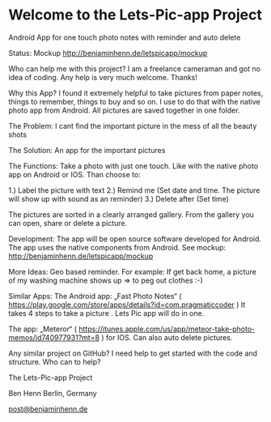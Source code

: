 Welcome to the Lets-Pic-app Project
============

Android App for one touch photo notes with reminder and auto delete

Status: Mockup
http://benjaminhenn.de/letspicapp/mockup

Who can help me with this project? I am a freelance cameraman and got no idea of coding. Any help is very much welcome. Thanks!

Why this App? I found it extremely helpful to take pictures from paper notes, things to remember, things to buy and so on. I use to do that with the native photo app from Android. All pictures are saved together in one folder.

The Problem: I cant find the important picture in the mess of all the beauty shots

The Solution: An app for the important pictures

The Functions: Take a photo with just one touch. Like with the native photo app on Android or IOS.
Than choose to:

1.) Label the picture with text
2.) Remind me (Set date and time. The picture will show up with sound as an reminder)
3.) Delete after (Set time)

The pictures are sorted in a clearly arranged gallery. From the gallery you can open, share or delete a picture.

Development: The app will be open source software developed for Android. The app uses the native components from Android. See mockup: http://benjaminhenn.de/letspicapp/mockup

More Ideas: Geo based reminder. For example: If get back home, a picture of my washing machine shows up => to peg out clothes :-)

Similar Apps: The Android app: „Fast Photo Notes“ ( https://play.google.com/store/apps/details?id=com.pragmaticcoder ) It takes 4 steps to take a picture . Lets Pic app will do in one.

The app: „Meteror“ ( https://itunes.apple.com/us/app/meteor-take-photo-memos/id740977931?mt=8 ) for IOS. Can also auto delete pictures.

Any similar project on GitHub?
I need help to get started with the code and structure. Who can to help?

The Lets-Pic-app Project

Ben Henn Berlin, Germany

post@benjaminhenn.de

